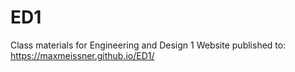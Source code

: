# ED1
Class materials for Engineering and Design 1
Website published to: https://maxmeissner.github.io/ED1/

